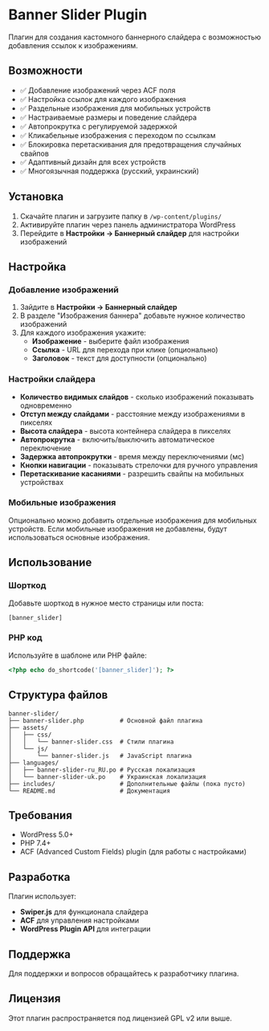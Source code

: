 # Banner Slider Plugin

Плагин для создания кастомного баннерного слайдера с возможностью добавления ссылок к изображениям.

## Возможности

- ✅ Добавление изображений через ACF поля
- ✅ Настройка ссылок для каждого изображения
- ✅ Раздельные изображения для мобильных устройств
- ✅ Настраиваемые размеры и поведение слайдера
- ✅ Автопрокрутка с регулируемой задержкой
- ✅ Кликабельные изображения с переходом по ссылкам
- ✅ Блокировка перетаскивания для предотвращения случайных свайпов
- ✅ Адаптивный дизайн для всех устройств
- ✅ Многоязычная поддержка (русский, украинский)

## Установка

1. Скачайте плагин и загрузите папку в `/wp-content/plugins/`
2. Активируйте плагин через панель администратора WordPress
3. Перейдите в **Настройки → Баннерный слайдер** для настройки изображений

## Настройка

### Добавление изображений

1. Зайдите в **Настройки → Баннерный слайдер**
2. В разделе "Изображения баннера" добавьте нужное количество изображений
3. Для каждого изображения укажите:
   - **Изображение** - выберите файл изображения
   - **Ссылка** - URL для перехода при клике (опционально)
   - **Заголовок** - текст для доступности (опционально)

### Настройки слайдера

- **Количество видимых слайдов** - сколько изображений показывать одновременно
- **Отступ между слайдами** - расстояние между изображениями в пикселях
- **Высота слайдера** - высота контейнера слайдера в пикселях
- **Автопрокрутка** - включить/выключить автоматическое переключение
- **Задержка автопрокрутки** - время между переключениями (мс)
- **Кнопки навигации** - показывать стрелочки для ручного управления
- **Перетаскивание касаниями** - разрешить свайпы на мобильных устройствах

### Мобильные изображения

Опционально можно добавить отдельные изображения для мобильных устройств. Если мобильные изображения не добавлены, будут использоваться основные изображения.

## Использование

### Шорткод
Добавьте шорткод в нужное место страницы или поста:

```
[banner_slider]
```

### PHP код
Используйте в шаблоне или PHP файле:

```php
<?php echo do_shortcode('[banner_slider]'); ?>
```

## Структура файлов

```
banner-slider/
├── banner-slider.php          # Основной файл плагина
├── assets/
│   ├── css/
│   │   └── banner-slider.css  # Стили плагина
│   └── js/
│       └── banner-slider.js   # JavaScript плагина
├── languages/
│   ├── banner-slider-ru_RU.po # Русская локализация
│   └── banner-slider-uk.po    # Украинская локализация
├── includes/                  # Дополнительные файлы (пока пусто)
└── README.md                  # Документация
```

## Требования

- WordPress 5.0+
- PHP 7.4+
- ACF (Advanced Custom Fields) plugin (для работы с настройками)

## Разработка

Плагин использует:
- **Swiper.js** для функционала слайдера
- **ACF** для управления настройками
- **WordPress Plugin API** для интеграции

## Поддержка

Для поддержки и вопросов обращайтесь к разработчику плагина.

## Лицензия

Этот плагин распространяется под лицензией GPL v2 или выше.

